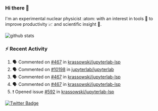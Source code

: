 ### Hi there 👋 

I'm an experimental nuclear physicist :atom: with an interest in tools :wrench: to improve productivity :chart_with_upwards_trend: and scientific insight :telescope:.

![github stats](https://github-readme-stats.vercel.app/api?username=agoose77&show_icons=true&hide_rank=true&hide_title=true&bg_color=30,e76445,904e95&text_color=efe3ec&icon_color=efe3ec)
<!--
**agoose77/agoose77** is a ✨ _special_ ✨ repository because its `README.md` (this file) appears on your GitHub profile.

Here are some ideas to get you started:

- 🔭 I’m currently working on ...
- 🌱 I’m currently learning ...
- 👯 I’m looking to collaborate on ...
- 🤔 I’m looking for help with ...
- 💬 Ask me about ...
- 📫 How to reach me: ...
- 😄 Pronouns: ...
- ⚡ Fun fact: ...
-->

### :zap: Recent Activity
<!--START_SECTION:activity-->
1. 🗣 Commented on [#467](https://github.com/krassowski/jupyterlab-lsp/issues/467) in [krassowski/jupyterlab-lsp](https://github.com/krassowski/jupyterlab-lsp)
2. 🗣 Commented on [#10198](https://github.com/jupyterlab/jupyterlab/issues/10198) in [jupyterlab/jupyterlab](https://github.com/jupyterlab/jupyterlab)
3. 🗣 Commented on [#467](https://github.com/krassowski/jupyterlab-lsp/issues/467) in [krassowski/jupyterlab-lsp](https://github.com/krassowski/jupyterlab-lsp)
4. 🗣 Commented on [#467](https://github.com/krassowski/jupyterlab-lsp/issues/467) in [krassowski/jupyterlab-lsp](https://github.com/krassowski/jupyterlab-lsp)
5. ❗️ Opened issue [#592](https://github.com/krassowski/jupyterlab-lsp/issues/592) in [krassowski/jupyterlab-lsp](https://github.com/krassowski/jupyterlab-lsp)
<!--END_SECTION:activity-->


[![Twitter Badge](https://img.shields.io/twitter/follow/agoose77?style=flat-square&logo=Twitter&logoColor=white&color=cornflowerblue)](https://twitter.com/agoose77)
